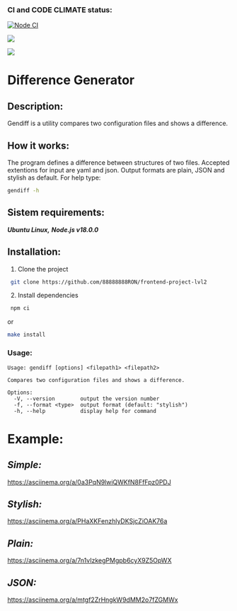### CI and CODE CLIMATE status:

[![Node CI](https://github.com/88888888RON/frontend-project-lvl2/actions/workflows/testAndLint.yml/badge.svg)](https://github.com/88888888RON/frontend-project-lvl2/actions/workflows/testAndLint.yml)

<a href="https://codeclimate.com/github/88888888RON/frontend-project-lvl2/maintainability"><img src="https://api.codeclimate.com/v1/badges/7b16372dec68cea8077d/maintainability" /></a>

<a href="https://codeclimate.com/github/88888888RON/frontend-project-lvl2/test_coverage"><img src="https://api.codeclimate.com/v1/badges/7b16372dec68cea8077d/test_coverage" /></a>

# Difference Generator

## **Description:**
Gendiff is a utility compares two configuration files and shows a difference.

## **How it works:**
The program defines a difference between structures of two files. Accepted extentions for input are yaml and json. Output formats are plain, JSON and stylish as default. For help type:
```bash
gendiff -h
```

## **Sistem requirements:**

  ***Ubuntu Linux,***
  ***Node.js v18.0.0***

## **Installation:**
1. Clone the project

```bash
 git clone https://github.com/88888888RON/frontend-project-lvl2
```

2. Install dependencies

```bash
 npm ci
 ```
 or
 ```bash
 make install
 ```
 ### **Usage:**
```
Usage: gendiff [options] <filepath1> <filepath2>

Compares two configuration files and shows a difference.

Options:
  -V, --version        output the version number
  -f, --format <type>  output format (default: "stylish")
  -h, --help           display help for command
```

# Example:

  ## _Simple:_

https://asciinema.org/a/0a3PqN9lwiQWKfN8FfFpz0PDJ 

  ## _Stylish:_

https://asciinema.org/a/PHaXKFenzhlyDKSjcZiOAK76a
 
  ## _Plain:_

https://asciinema.org/a/7n1vIzkegPMgpb6cyX9Z5OpWX

  ## _JSON:_

https://asciinema.org/a/mtgf2ZrHngkW9dMM2o7fZGMWx
